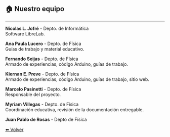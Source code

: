 ## 🏠️ Nuestro equipo

---

**Nicolas L. Jofré**    - Depto. de Informática<br>    Software LibreLab.


**Ana Paula Lucero**    - Depto. de Física<br>    Guías de trabajo y material educativo.

**Fernando Seijas**    - Depto. de Física<br>    Armado de experiencias, código Arduino, guías de trabajo.

**Kiernan E. Preve**    - Depto. de Física<br>    Armado de experiencias, código Arduino, guías de trabajo, sitio web.

**Marcelo Pasinetti**    - Depto. de Física<br>    Responsable del proyecto.

**Myriam Villegas**    - Depto. de Física<br>    Coordinación educativa, revisión de la documentación entregable.

**Juan Pablo de Rosas**    - Depto de Física<br>





[⬅️ Volver](./)

